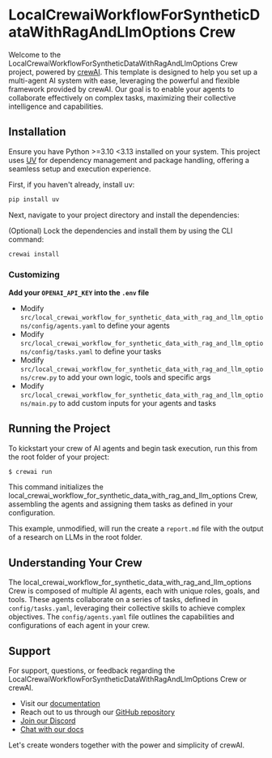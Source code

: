 # LocalCrewaiWorkflowForSyntheticDataWithRagAndLlmOptions Crew

Welcome to the LocalCrewaiWorkflowForSyntheticDataWithRagAndLlmOptions Crew project, powered by [crewAI](https://crewai.com). This template is designed to help you set up a multi-agent AI system with ease, leveraging the powerful and flexible framework provided by crewAI. Our goal is to enable your agents to collaborate effectively on complex tasks, maximizing their collective intelligence and capabilities.

## Installation

Ensure you have Python >=3.10 <3.13 installed on your system. This project uses [UV](https://docs.astral.sh/uv/) for dependency management and package handling, offering a seamless setup and execution experience.

First, if you haven't already, install uv:

```bash
pip install uv
```

Next, navigate to your project directory and install the dependencies:

(Optional) Lock the dependencies and install them by using the CLI command:
```bash
crewai install
```
### Customizing

**Add your `OPENAI_API_KEY` into the `.env` file**

- Modify `src/local_crewai_workflow_for_synthetic_data_with_rag_and_llm_options/config/agents.yaml` to define your agents
- Modify `src/local_crewai_workflow_for_synthetic_data_with_rag_and_llm_options/config/tasks.yaml` to define your tasks
- Modify `src/local_crewai_workflow_for_synthetic_data_with_rag_and_llm_options/crew.py` to add your own logic, tools and specific args
- Modify `src/local_crewai_workflow_for_synthetic_data_with_rag_and_llm_options/main.py` to add custom inputs for your agents and tasks

## Running the Project

To kickstart your crew of AI agents and begin task execution, run this from the root folder of your project:

```bash
$ crewai run
```

This command initializes the local_crewai_workflow_for_synthetic_data_with_rag_and_llm_options Crew, assembling the agents and assigning them tasks as defined in your configuration.

This example, unmodified, will run the create a `report.md` file with the output of a research on LLMs in the root folder.

## Understanding Your Crew

The local_crewai_workflow_for_synthetic_data_with_rag_and_llm_options Crew is composed of multiple AI agents, each with unique roles, goals, and tools. These agents collaborate on a series of tasks, defined in `config/tasks.yaml`, leveraging their collective skills to achieve complex objectives. The `config/agents.yaml` file outlines the capabilities and configurations of each agent in your crew.

## Support

For support, questions, or feedback regarding the LocalCrewaiWorkflowForSyntheticDataWithRagAndLlmOptions Crew or crewAI.
- Visit our [documentation](https://docs.crewai.com)
- Reach out to us through our [GitHub repository](https://github.com/joaomdmoura/crewai)
- [Join our Discord](https://discord.com/invite/X4JWnZnxPb)
- [Chat with our docs](https://chatg.pt/DWjSBZn)

Let's create wonders together with the power and simplicity of crewAI.
